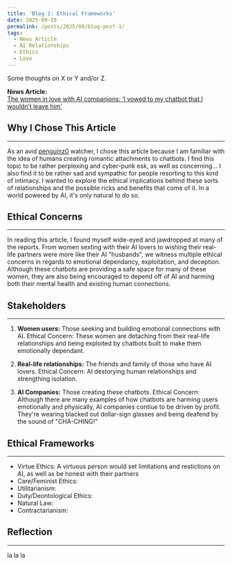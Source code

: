 ```yaml
---
title: 'Blog 1: Ethical Frameworks'
date: 2025-09-16
permalink: /posts/2025/09/blog-post-1/
tags:
  - News Article
  - AI Relationships
  - Ethics
  - Love
---
```


Some thoughts on X or Y and/or Z.

**News Article:**  
[The women in love with AI companions: ‘I vowed to my chatbot that I wouldn’t leave him’](https://www.theguardian.com/technology/2025/sep/09/ai-chatbot-love-relationships)

## Why I Chose This Article
---
As an avid [penguinz0](https://www.youtube.com/@penguinz0) watcher, I chose this article because I am familiar with the idea of humans creating romantic attachments to chatbots. I find this topic to be rather perplexing and cyber-punk esk, as well as concerning... I also find it to be rather sad and sympathic for people resorting to this kind of intimacy. I wanted to explore the ethical implications behind these sorts of relationships and the possible ricks and benefits that come of it. In a world powered by AI, it's only natural to do so.

## Ethical Concerns
---
In reading this article, I found myself wide-eyed and jawdropped at many of the reports. From women sexting with their AI lovers to wishing their real-life partners were more like their AI "husbands", we witness multiple ethical concerns in regards to emotional dependancy, exploitation, and deception. Although these chatbots are providing a safe space for many of these women, they are also being encouraged to depend off of AI and harming both their mental health and existing human connections.

## Stakeholders
---
1. **Women users:** Those seeking and building emotional connections with AI. 
Ethical Concern: These women are detaching from their real-life relationships and being exploited by chatbots built to make them emotionally dependant.

2. **Real-life relationships:** The friends and family of those who have AI lovers. 
Ethical Concern: AI destorying human relationships and strengthing isolation.

3. **AI Companies:** Those creating these chatbots.
Ethical Concern: Although there are many examples of how chatbots are harming users emotionally and physically, AI companies contiue to be driven by profit. They're wearing blacked out dollar-sign glasses and being deafend by the sound of "CHA-CHING!"

## Ethical Frameworks
---
- Virtue Ethics: A virtuous person would set limitations and restictions on AI, as well as be honest with their partners 
- Care/Feminist Ethics:
- Utilitarianism:
- Duty/Deontological Ethics:
- Natural Law:
- Contractarianism:

## Reflection
---
la la la